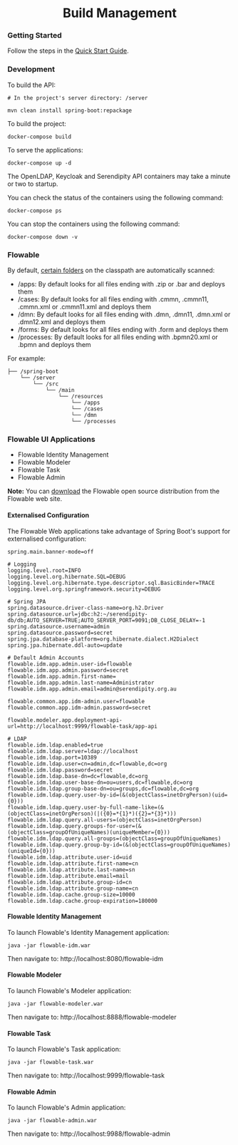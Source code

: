 <h1 align="center">Build Management</h1>

### Getting Started

Follow the steps in the [Quick Start Guide](https://github.com/Robinyo/serendipity-api/blob/master/projects/spring-boot/docs/developer/quick-start-guide.md).

### Development

To build the API:

```
# In the project's server directory: /server

mvn clean install spring-boot:repackage
```

To build the project:

```
docker-compose build
```

To serve the applications:

```
docker-compose up -d
```

The OpenLDAP, Keycloak and Serendipity API containers may take a minute or two to startup. 

You can check the status of the containers using the following command:

```
docker-compose ps
```

You can stop the containers using the following command:

```
docker-compose down -v
```

### Flowable

By default, [certain folders](https://flowable.com/open-source/docs/bpmn/ch05a-Spring-Boot/#flowable-application-properties) on the classpath are automatically scanned:

- /apps: By default looks for all files ending with .zip or .bar and deploys them
- /cases: By default looks for all files ending with .cmmn, .cmmn11, .cmmn.xml or .cmmn11.xml and deploys them
- /dmn: By default looks for all files ending with .dmn, .dmn11, .dmn.xml or .dmn12.xml and deploys them
- /forms: By default looks for all files ending with .form and deploys them
- /processes: By default looks for all files ending with .bpmn20.xml or .bpmn and deploys them

For example:

```
├── /spring-boot
    └── /server
        └── /src
            └── /main
                └── /resources
                    └── /apps
                    └── /cases
                    └── /dmn
                    └── /processes
```

### Flowable UI Applications

- Flowable Identity Management
- Flowable Modeler
- Flowable Task
- Flowable Admin

**Note:** You can [download](https://flowable.com/open-source/downloads/) the Flowable open source distribution from the Flowable web site.

#### Externalised Configuration

The Flowable Web applications take advantage of Spring Boot's support for externalised configuration: 

```
spring.main.banner-mode=off

# Logging
logging.level.root=INFO
logging.level.org.hibernate.SQL=DEBUG
logging.level.org.hibernate.type.descriptor.sql.BasicBinder=TRACE
logging.level.org.springframework.security=DEBUG

# Spring JPA
spring.datasource.driver-class-name=org.h2.Driver
spring.datasource.url=jdbc:h2:~/serendipity-db/db;AUTO_SERVER=TRUE;AUTO_SERVER_PORT=9091;DB_CLOSE_DELAY=-1
spring.datasource.username=admin
spring.datasource.password=secret
spring.jpa.database-platform=org.hibernate.dialect.H2Dialect
spring.jpa.hibernate.ddl-auto=update

# Default Admin Accounts
flowable.idm.app.admin.user-id=flowable
flowable.idm.app.admin.password=secret
flowable.idm.app.admin.first-name=
flowable.idm.app.admin.last-name=Administrator
flowable.idm.app.admin.email=admin@serendipity.org.au

flowable.common.app.idm-admin.user=flowable
flowable.common.app.idm-admin.password=secret

flowable.modeler.app.deployment-api-url=http://localhost:9999/flowable-task/app-api

# LDAP
flowable.idm.ldap.enabled=true
flowable.idm.ldap.server=ldap://localhost
flowable.idm.ldap.port=10389
flowable.idm.ldap.user=cn=admin,dc=flowable,dc=org
flowable.idm.ldap.password=secret
flowable.idm.ldap.base-dn=dc=flowable,dc=org
flowable.idm.ldap.user-base-dn=ou=users,dc=flowable,dc=org
flowable.idm.ldap.group-base-dn=ou=groups,dc=flowable,dc=org
flowable.idm.ldap.query.user-by-id=(&(objectClass=inetOrgPerson)(uid={0}))
flowable.idm.ldap.query.user-by-full-name-like=(&(objectClass=inetOrgPerson)(|({0}=*{1}*)({2}=*{3}*)))
flowable.idm.ldap.query.all-users=(objectClass=inetOrgPerson)
flowable.idm.ldap.query.groups-for-user=(&(objectClass=groupOfUniqueNames)(uniqueMember={0}))
flowable.idm.ldap.query.all-groups=(objectClass=groupOfUniqueNames)
flowable.idm.ldap.query.group-by-id=(&(objectClass=groupOfUniqueNames)(uniqueId={0}))
flowable.idm.ldap.attribute.user-id=uid
flowable.idm.ldap.attribute.first-name=cn
flowable.idm.ldap.attribute.last-name=sn
flowable.idm.ldap.attribute.email=mail
flowable.idm.ldap.attribute.group-id=cn
flowable.idm.ldap.attribute.group-name=cn
flowable.idm.ldap.cache.group-size=10000
flowable.idm.ldap.cache.group-expiration=180000
```

#### Flowable Identity Management

To launch Flowable's Identity Management application:

```
java -jar flowable-idm.war
```

Then navigate to: http://localhost:8080/flowable-idm

#### Flowable Modeler

To launch Flowable's Modeler application:

```
java -jar flowable-modeler.war
```

Then navigate to: http://localhost:8888/flowable-modeler

#### Flowable Task

To launch Flowable's Task application:

```
java -jar flowable-task.war
```

Then navigate to: http://localhost:9999/flowable-task

#### Flowable Admin

To launch Flowable's Admin application:

```
java -jar flowable-admin.war
```

Then navigate to: http://localhost:9988/flowable-admin
